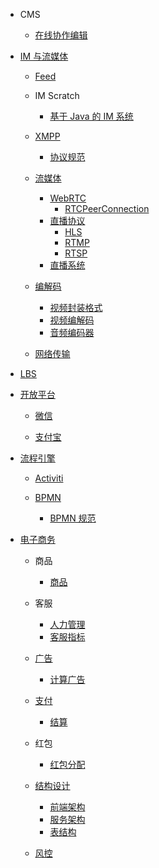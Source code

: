   - CMS
    - [在线协作编辑](/CMS/在线协作编辑.md)
  - [IM 与流媒体](/IM%20与流媒体/README.md)
    - [Feed](/IM%20与流媒体/Feed/README.md)
      
    - IM Scratch
      - [基于 Java 的 IM 系统](/IM%20与流媒体/IM%20Scratch/基于%20Java%20的%20IM%20系统.md)
    - [XMPP](/IM%20与流媒体/XMPP/README.md)
      - [协议规范](/IM%20与流媒体/XMPP/协议规范.md)
    - [流媒体](/IM%20与流媒体/流媒体/README.md)
      - [WebRTC](/IM%20与流媒体/流媒体/WebRTC/README.md)
        - [RTCPeerConnection](/IM%20与流媒体/流媒体/WebRTC/RTCPeerConnection.md)
      - [直播协议](/IM%20与流媒体/流媒体/直播协议/README.md)
        - [HLS](/IM%20与流媒体/流媒体/直播协议/HLS.md)
        - [RTMP](/IM%20与流媒体/流媒体/直播协议/RTMP.md)
        - [RTSP](/IM%20与流媒体/流媒体/直播协议/RTSP.md)
      - [直播系统](/IM%20与流媒体/流媒体/直播系统/README.md)
        
    - [编解码](/IM%20与流媒体/编解码/README.md)
      - [视频封装格式](/IM%20与流媒体/编解码/视频封装格式.md)
      - [视频编解码](/IM%20与流媒体/编解码/视频编解码.md)
      - [音频编码器](/IM%20与流媒体/编解码/音频编码器.md)
    - [网络传输](/IM%20与流媒体/网络传输/README.md)
      
  - [LBS](/LBS/README.md)
    
  - [开放平台](/开放平台/README.md)
    - [微信](/开放平台/微信/README.md)
      
    - [支付宝](/开放平台/支付宝/README.md)
      
  - [流程引擎](/流程引擎/README.md)
    - [Activiti](/流程引擎/Activiti/README.md)
      
    - [BPMN](/流程引擎/BPMN/README.md)
      - [BPMN 规范](/流程引擎/BPMN/BPMN%20规范.md)
  - [电子商务](/电子商务/README.md)
    - 商品
      - [商品](/电子商务/商品/商品.md)
    - 客服
      - [人力管理](/电子商务/客服/人力管理.md)
      - [客服指标](/电子商务/客服/客服指标.md)
    - [广告](/电子商务/广告/README.md)
      - [计算广告](/电子商务/广告/计算广告.md)
    - [支付](/电子商务/支付/README.md)
      - [结算](/电子商务/支付/结算/README.md)
        
    - 红包
      - [红包分配](/电子商务/红包/红包分配.md)
    - [结构设计](/电子商务/结构设计/README.md)
      - [前端架构](/电子商务/结构设计/前端架构.md)
      - [服务架构](/电子商务/结构设计/服务架构.md)
      - [表结构](/电子商务/结构设计/表结构.md)
    - [风控](/电子商务/风控/README.md)
      
